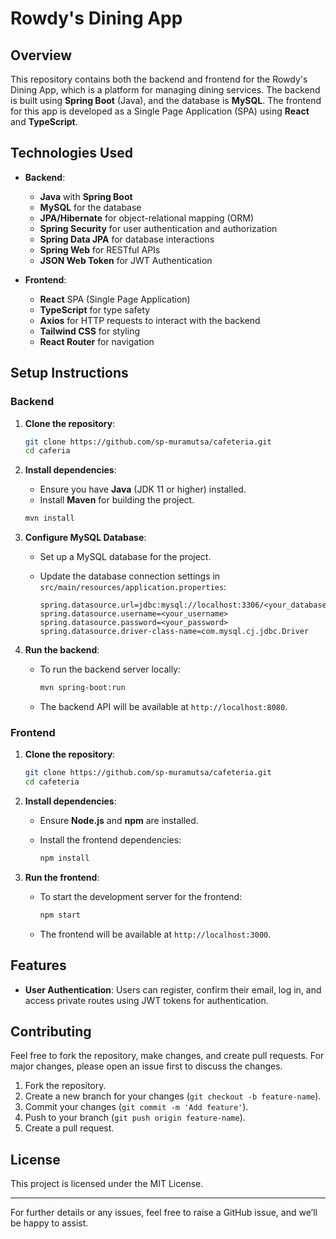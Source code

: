 # Rowdy's Dining App 

## Overview

This repository contains both the backend and frontend for the Rowdy's Dining App, which is a platform for managing dining services. The backend is built using **Spring Boot** (Java), and the database is **MySQL**. The frontend for this app is developed as a Single Page Application (SPA) using **React** and **TypeScript**.

## Technologies Used

- **Backend**: 
  - **Java** with **Spring Boot**
  - **MySQL** for the database
  - **JPA/Hibernate** for object-relational mapping (ORM)
  - **Spring Security** for user authentication and authorization
  - **Spring Data JPA** for database interactions
  - **Spring Web** for RESTful APIs
  - **JSON Web Token** for JWT Authentication

- **Frontend**:
  - **React** SPA (Single Page Application)
  - **TypeScript** for type safety
  - **Axios** for HTTP requests to interact with the backend
  - **Tailwind CSS** for styling
  - **React Router** for navigation

## Setup Instructions

### Backend

1. **Clone the repository**:
   ```bash
   git clone https://github.com/sp-muramutsa/cafeteria.git
   cd caferia
   ```

2. **Install dependencies**:
   - Ensure you have **Java** (JDK 11 or higher) installed.
   - Install **Maven** for building the project.

   ```bash
   mvn install
   ```

3. **Configure MySQL Database**:
   - Set up a MySQL database for the project.
   - Update the database connection settings in `src/main/resources/application.properties`:

     ```properties
     spring.datasource.url=jdbc:mysql://localhost:3306/<your_database_name>
     spring.datasource.username=<your_username>
     spring.datasource.password=<your_password>
     spring.datasource.driver-class-name=com.mysql.cj.jdbc.Driver
     ```

4. **Run the backend**:
   - To run the backend server locally:
   
     ```bash
     mvn spring-boot:run
     ```

   - The backend API will be available at `http://localhost:8080`.

### Frontend

1. **Clone the repository**:
   ```bash
   git clone https://github.com/sp-muramutsa/cafeteria.git
   cd cafeteria
   ```

2. **Install dependencies**:
   - Ensure **Node.js** and **npm** are installed.
   - Install the frontend dependencies:

     ```bash
     npm install
     ```

3. **Run the frontend**:
   - To start the development server for the frontend:

     ```bash
     npm start
     ```

   - The frontend will be available at `http://localhost:3000`.

## Features

- **User Authentication**: Users can register, confirm their email, log in, and access private routes using JWT tokens for authentication.

## Contributing

Feel free to fork the repository, make changes, and create pull requests. For major changes, please open an issue first to discuss the changes.

1. Fork the repository.
2. Create a new branch for your changes (`git checkout -b feature-name`).
3. Commit your changes (`git commit -m 'Add feature'`).
4. Push to your branch (`git push origin feature-name`).
5. Create a pull request.

## License

This project is licensed under the MIT License.

---

For further details or any issues, feel free to raise a GitHub issue, and we’ll be happy to assist.
